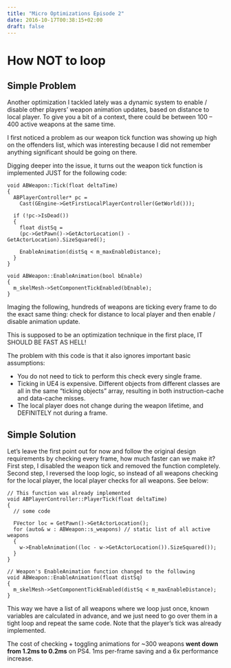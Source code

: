 ```yaml
---
title: "Micro Optimizations Episode 2"
date: 2016-10-17T00:38:15+02:00
draft: false
---
```


# How NOT to loop
## Simple Problem

Another optimization I tackled lately was a dynamic system to enable / disable other players’ weapon animation updates, based on distance to local player. To give you a bit of a context, there could be between 100 – 400 active weapons at the same time.

I first noticed a problem as our weapon tick function was showing up high on the offenders list, which was interesting because I did not remember anything significant should be going on there.

Digging deeper into the issue, it turns out the weapon tick function is implemented JUST for the following code:
```	
void ABWeapon::Tick(float deltaTime)
{
  ABPlayerController* pc =
    Cast(GEngine->GetFirstLocalPlayerController(GetWorld()));
 
  if (!pc->IsDead())
  {
    float distSq =
    (pc->GetPawn()->GetActorLocation() - GetActorLocation).SizeSquared();
 
    EnableAnimation(distSq < m_maxEnableDistance); 
  }
}
 
void ABWeapon::EnableAnimation(bool bEnable)
{
  m_skelMesh->SetComponentTickEnabled(bEnable);
}
```

Imaging the following, hundreds of weapons are ticking every frame to do the exact same thing: check for distance to local player and then enable / disable animation update.

This is supposed to be an optimization technique in the first place, IT SHOULD BE FAST AS HELL!

The problem with this code is that it also ignores important basic assumptions:

- You do not need to tick to perform this check every single frame.
- Ticking in UE4 is expensive. Different objects from different classes are all in the same “ticking objects” array, resulting in both instruction-cache and data-cache misses.
- The local player does not change during the weapon lifetime, and DEFINITELY not during a frame.

## Simple Solution

Let’s leave the first point out for now and follow the original design requirements by checking every frame, how much faster can we make it? First step, I disabled the weapon tick and removed the function completely. Second step, I reversed the loop logic, so instead of all weapons checking for the local player, the local player checks for all weapons. See below:
```	
// This function was already implemented
void ABPlayerController::PlayerTick(float deltaTime)
{
  // some code
 
  FVector loc = GetPawn()->GetActorLocation();
  for (auto& w : ABWeapon::s_weapons) // static list of all active weapons
  {
    w->EnableAnimation((loc - w->GetActorLocation()).SizeSquared());
  }
}
 
// Weapon's EnableAnimation function changed to the following
void ABWeapon::EnableAnimation(float distSq)
{
  m_skelMesh->SetComponentTickEnabled(distSq < m_maxEnableDistance);
}
```

This way we have a list of all weapons where we loop just once, known variables are calculated in advance, and we just need to go over them in a tight loop and repeat the same code. Note that the player’s tick was already implemented.

The cost of checking + toggling animations for ~300 weapons __went down from 1.2ms to 0.2ms__ on PS4. 1ms per-frame saving and a 6x performance increase.